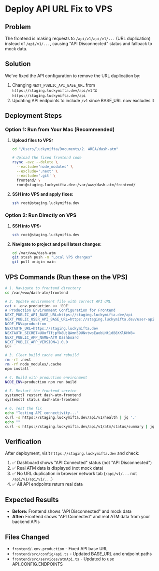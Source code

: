 # Deploy API URL Fix to VPS

## Problem
The frontend is making requests to `/api/v1/api/v1/...` (URL duplication) instead of `/api/v1/...`, causing "API Disconnected" status and fallback to mock data.

## Solution
We've fixed the API configuration to remove the URL duplication by:
1. Changing `NEXT_PUBLIC_API_BASE_URL` from `https://staging.luckymifta.dev/api/v1` to `https://staging.luckymifta.dev/api`
2. Updating API endpoints to include `/v1` since BASE_URL now excludes it

## Deployment Steps

### Option 1: Run from Your Mac (Recommended)
1. **Upload files to VPS:**
   ```bash
   cd "/Users/luckymifta/Documents/2. AREA/dash-atm"
   
   # Upload the fixed frontend code
   rsync -avz --delete \
     --exclude='node_modules' \
     --exclude='.next' \
     --exclude='.git' \
     frontend/ \
     root@staging.luckymifta.dev:/var/www/dash-atm/frontend/
   ```

2. **SSH into VPS and apply fixes:**
   ```bash
   ssh root@staging.luckymifta.dev
   ```

### Option 2: Run Directly on VPS
1. **SSH into VPS:**
   ```bash
   ssh root@staging.luckymifta.dev
   ```

2. **Navigate to project and pull latest changes:**
   ```bash
   cd /var/www/dash-atm
   git stash push -m "Local VPS changes"
   git pull origin main
   ```

## VPS Commands (Run these on the VPS)

```bash
# 1. Navigate to frontend directory
cd /var/www/dash-atm/frontend

# 2. Update environment file with correct API URL
cat > .env.production << 'EOF'
# Production Environment Configuration for Frontend
NEXT_PUBLIC_API_BASE_URL=https://staging.luckymifta.dev/api
NEXT_PUBLIC_USER_API_BASE_URL=https://staging.luckymifta.dev/user-api
NODE_ENV=production
NEXTAUTH_URL=https://staging.luckymifta.dev
NEXTAUTH_SECRET=UOofTfjpYk8UjQAmn59UNvtwoEaobLNt1dB8XKlKHW8=
NEXT_PUBLIC_APP_NAME=ATM Dashboard
NEXT_PUBLIC_APP_VERSION=1.0.0
EOF

# 3. Clear build cache and rebuild
rm -rf .next
rm -rf node_modules/.cache
npm install

# 4. Build with production environment
NODE_ENV=production npm run build

# 5. Restart the frontend service
systemctl restart dash-atm-frontend
systemctl status dash-atm-frontend

# 6. Test the fix
echo "Testing API connectivity..."
curl -s https://staging.luckymifta.dev/api/v1/health | jq '.'
echo ""
curl -s https://staging.luckymifta.dev/api/v1/atm/status/summary | jq '.'
```

## Verification
After deployment, visit `https://staging.luckymifta.dev` and check:
1. ✅ Dashboard shows "API Connected" status (not "API Disconnected")
2. ✅ Real ATM data is displayed (not mock data)
3. ✅ No URL duplication in browser network tab (`/api/v1/...` not `/api/v1/api/v1/...`)
4. ✅ All API endpoints return real data

## Expected Results
- **Before:** Frontend shows "API Disconnected" and mock data
- **After:** Frontend shows "API Connected" and real ATM data from your backend APIs

## Files Changed
- `frontend/.env.production` - Fixed API base URL
- `frontend/src/config/api.ts` - Updated BASE_URL and endpoint paths
- `frontend/src/services/atmApi.ts` - Updated to use API_CONFIG.ENDPOINTS

